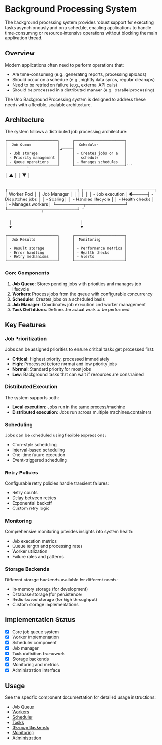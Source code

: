 # Background Processing System

The background processing system provides robust support for executing tasks asynchronously and on a schedule, enabling applications to handle time-consuming or resource-intensive operations without blocking the main application thread.

## Overview

Modern applications often need to perform operations that:
- Are time-consuming (e.g., generating reports, processing uploads)
- Should occur on a schedule (e.g., nightly data syncs, regular cleanups)
- Need to be retried on failure (e.g., external API calls)
- Should be processed in a distributed manner (e.g., parallel processing)

The Uno Background Processing system is designed to address these needs with a flexible, scalable architecture.

## Architecture

The system follows a distributed job processing architecture:

```
┌───────────────────────┐      ┌───────────────────────┐
│  Job Queue            │      │  Scheduler            │
│                       │◄─────┤                       │
│ - Job storage         │      │ - Creates jobs on a   │
│ - Priority management │      │   schedule            │
│ - Queue operations    │      │ - Manages schedules   │
└─────────┬─────────────┘      └───────────────────────┘```
```

  │                                  ▲
  │                                  │
  ▼                                  │
```
```
┌───────────────────────┐      ┌───────────────────────┐
│  Worker Pool          │      │  Job Manager          │
│                       │      │                       │
│ - Job execution       │◄─────┤ - Dispatches jobs     │
│ - Scaling             │      │ - Handles lifecycle   │
│ - Health checks       │      │ - Manages workers     │
└─────────┬─────────────┘      └───────────┬───────────┘```
```

  │                                │
  ▼                                ▼
```
```
┌───────────────────────┐      ┌───────────────────────┐
│  Job Results          │      │  Monitoring           │
│                       │      │                       │
│ - Result storage      │      │ - Performance metrics │
│ - Error handling      │      │ - Health checks       │
│ - Retry mechanisms    │      │ - Alerts              │
└───────────────────────┘      └───────────────────────┘
```

### Core Components

1. **Job Queue**: Stores pending jobs with priorities and manages job lifecycle
2. **Workers**: Process jobs from the queue with configurable concurrency
3. **Scheduler**: Creates jobs on a scheduled basis
4. **Job Manager**: Coordinates job execution and worker management
5. **Task Definitions**: Defines the actual work to be performed

## Key Features

### Job Prioritization

Jobs can be assigned priorities to ensure critical tasks get processed first:

- **Critical**: Highest priority, processed immediately
- **High**: Processed before normal and low priority jobs
- **Normal**: Standard priority for most jobs
- **Low**: Background tasks that can wait if resources are constrained

### Distributed Execution

The system supports both:

- **Local execution**: Jobs run in the same process/machine
- **Distributed execution**: Jobs run across multiple machines/containers

### Scheduling

Jobs can be scheduled using flexible expressions:

- Cron-style scheduling
- Interval-based scheduling
- One-time future execution
- Event-triggered scheduling

### Retry Policies

Configurable retry policies handle transient failures:

- Retry counts
- Delay between retries
- Exponential backoff
- Custom retry logic

### Monitoring

Comprehensive monitoring provides insights into system health:

- Job execution metrics
- Queue length and processing rates
- Worker utilization
- Failure rates and patterns

### Storage Backends

Different storage backends available for different needs:

- In-memory storage (for development)
- Database storage (for persistence)
- Redis-based storage (for high throughput)
- Custom storage implementations

## Implementation Status

- [x] Core job queue system
- [x] Worker implementation
- [x] Scheduler component
- [x] Job manager
- [x] Task definition framework
- [x] Storage backends
- [x] Monitoring and metrics
- [x] Administration interface

## Usage

See the specific component documentation for detailed usage instructions:

- [Job Queue](queue.md)
- [Workers](worker.md)
- [Scheduler](scheduler.md)
- [Tasks](tasks.md)
- [Storage Backends](storage.md)
- [Monitoring](monitoring.md)
- [Administration](admin.md)